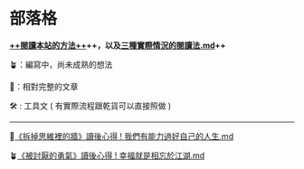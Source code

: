 # 部落格

**[++閱讀本站的方法++](https://app.heptabase.com/1073eaff-d09e-4b1b-a27a-29250ff26aa9/card/ca82336a-6341-465d-a303-869b760a43b2)++，以及[三種實際情況的閱讀法.md](./三種實際情況的閱讀法.md)++**

🪴：編寫中，尚未成熟的想法　　　　　　

🌲：相對完整的文章　　　　　　

🛠️ : 工具文 ( 有實際流程跟乾貨可以直接照做 )　　　

---

🌲[《拆掉思維裡的牆》讀後心得 ! 我們有能力過好自己的人生.md](./《拆掉思維裡的牆》讀後心得%20!%20我們有能力過好自己的人生.md)

🪴[《被討厭的勇氣》讀後心得 ! 幸福就是相忘於江湖.md](《被討厭的勇氣》讀後心得%20!%20幸福就是相忘於江湖.md)


